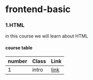 # frontend-basic

### 1.HTML 

 in this course we will learn about HTML


#### course table
|number |Class|Link|
|-|-|-|
|1|intro|[link](./classes/class1.md)|

